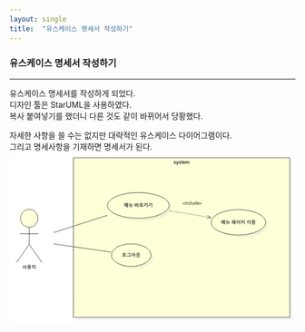 ```yaml
---
layout: single
title:  "유스케이스 명세서 작성하기"
---
```

### 유스케이스 명세서 작성하기  
***
유스케이스 명세서를 작성하게 되었다.    
디자인 툴은 StarUML을 사용하였다.  
복사 붙여넣기를 했더니 다른 것도 같이 바뀌어서 당황했다.   

자세한 사항을 쓸 수는 없지만 대략적인 유스케이스 다이어그램이다.  
그리고 명세사항을 기재하면 명세서가 된다.  
![유스케이스이미지](/assets/유스케이스.png)
